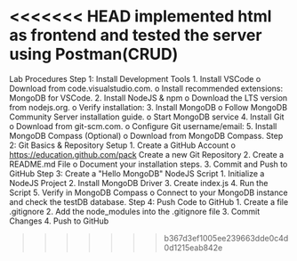 <<<<<<< HEAD
implemented html as frontend and tested the server using Postman(CRUD)
=======

Lab Procedures Step 1: Install Development Tools 1. Install VSCode o Download from code.visualstudio.com. o Install recommended extensions: MongoDB for VSCode. 2. Install NodeJS & npm o Download the LTS version from nodejs.org. o Verify installation: 3. Install MongoDB o Follow MongoDB Community Server installation guide. o Start MongoDB service 4. Install Git o Download from git-scm.com. o Configure Git username/email: 5. Install MongoDB Compass (Optional) o Download from MongoDB Compass. Step 2: Git Basics & Repository Setup 1. Create a GitHub Account o https://education.github.com/pack Create a new Git Repository 2. Create a README.md File o Document your installation steps. 3. Commit and Push to GitHub Step 3: Create a "Hello MongoDB" NodeJS Script 1. Initialize a NodeJS Project 2. Install MongoDB Driver 3. Create index.js 4. Run the Script 5. Verify in MongoDB Compass o Connect to your MongoDB instance and check the testDB database. Step 4: Push Code to GitHub 1. Create a file .gitignore 2. Add the node_modules into the .gitignore file 3. Commit Changes 4. Push to GitHub

>>>>>>> b367d3ef1005ee239663dde0c4d0d1215eab842e
